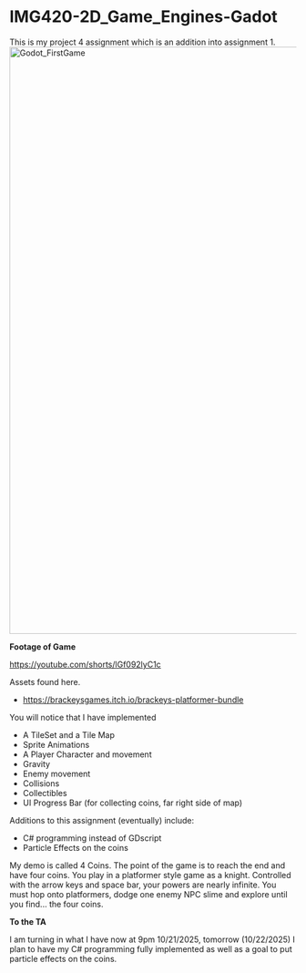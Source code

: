 # IMG420-2D_Game_Engines-Gadot
This is my project 4 assignment which is an addition into assignment 1.
<img width="1915" height="1031" alt="Godot_FirstGame" src="https://github.com/user-attachments/assets/3a31b46b-ca01-4714-938d-26f6ab69db5a" />

**Footage of Game**

https://youtube.com/shorts/lGf092lyC1c

Assets found here.
- https://brackeysgames.itch.io/brackeys-platformer-bundle

You will notice that I have implemented 

- A TileSet and a Tile Map
- Sprite Animations
- A Player Character and movement
- Gravity
- Enemy movement
- Collisions
- Collectibles
- UI Progress Bar (for collecting coins, far right side of map)


Additions to this assignment (eventually) include:
- C# programming instead of GDscript
- Particle Effects on the coins

My demo is called 4 Coins. The point of the game is to reach the end and have four coins.
You play in a platformer style game as a knight. 
Controlled with the arrow keys and space bar, your powers are nearly infinite.
You must hop onto platformers, dodge one enemy NPC slime and explore until you find... the four coins.

**To the TA**

I am turning in what I have now at 9pm 10/21/2025, tomorrow (10/22/2025) I plan to have my C# programming fully implemented as well as a goal to put particle effects on the coins.


